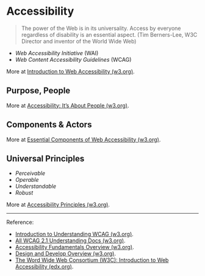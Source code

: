 # Accessibility

>The power of the Web is in its universality. Access by everyone regardless of disability is an essential aspect. (Tim Berners-Lee, W3C Director and inventor of the World Wide Web)

- *Web Accessibility Initiative* (WAI)
- *Web Content Accessibility Guidelines* (WCAG)

More at [Introduction to Web Accessibility (w3.org)](https://www.w3.org/WAI/fundamentals/accessibility-intro/).

## Purpose, People

More at [Accessibility: It’s About People (w3.org)](https://www.w3.org/WAI/people/).

## Components & Actors

More at [Essential Components of Web Accessibility (w3.org)](https://www.w3.org/WAI/fundamentals/components/).

## Universal Principles

- *Perceivable*
- *Operable*
- *Understandable*
- *Robust*

More at [Accessibility Principles (w3.org)](https://www.w3.org/WAI/fundamentals/accessibility-principles/).

---

Reference:

- [Introduction to Understanding WCAG (w3.org)](https://www.w3.org/WAI/WCAG21/Understanding/intro#understanding-the-four-principles-of-accessibility).
- [All WCAG 2.1 Understanding Docs (w3.org)](https://www.w3.org/WAI/WCAG21/Understanding/).
- [Accessibility Fundamentals Overview (w3.org)](https://www.w3.org/WAI/fundamentals/).
- [Design and Develop Overview (w3.org)](https://www.w3.org/WAI/design-develop/).
- [The Word Wide Web Consortium (W3C): Introduction to Web Accessibility (edx.org)](https://www.edx.org/learn/web-accessibility/the-world-wide-web-consortium-w3c-introduction-to-web-accessibility).
<!-- - [Digital Accessibility Foundations Free Online Course (w3.org)](https://www.w3.org/WAI/courses/foundations-course/) (introduction). -->
<!-- - [Accessibility and Inclusivity: Study Guide (nngroup.com)](https://www.nngroup.com/articles/accessibility-inclusivity-study-guide). -->
